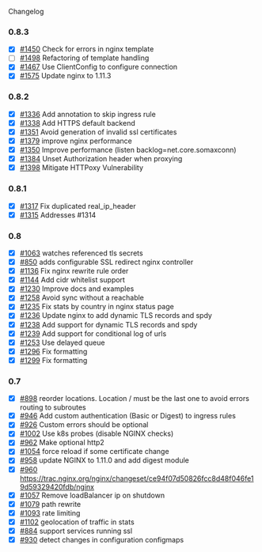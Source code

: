 Changelog

### 0.8.3

- [X] [#1450](https://github.com/kubernetes/contrib/pull/1450) Check for errors in nginx template
- [ ] [#1498](https://github.com/kubernetes/contrib/pull/1498) Refactoring of template handling
- [X] [#1467](https://github.com/kubernetes/contrib/pull/1467) Use ClientConfig to configure connection
- [X] [#1575](https://github.com/kubernetes/contrib/pull/1575) Update nginx to 1.11.3

### 0.8.2

- [X] [#1336](https://github.com/kubernetes/contrib/pull/1336) Add annotation to skip ingress rule
- [X] [#1338](https://github.com/kubernetes/contrib/pull/1338) Add HTTPS default backend
- [X] [#1351](https://github.com/kubernetes/contrib/pull/1351) Avoid generation of invalid ssl certificates
- [X] [#1379](https://github.com/kubernetes/contrib/pull/1379) improve nginx performance
- [X] [#1350](https://github.com/kubernetes/contrib/pull/1350) Improve performance (listen backlog=net.core.somaxconn)
- [X] [#1384](https://github.com/kubernetes/contrib/pull/1384) Unset Authorization header when proxying
- [X] [#1398](https://github.com/kubernetes/contrib/pull/1398) Mitigate HTTPoxy Vulnerability

### 0.8.1

- [X] [#1317](https://github.com/kubernetes/contrib/pull/1317) Fix duplicated real_ip_header
- [X] [#1315](https://github.com/kubernetes/contrib/pull/1315) Addresses #1314

### 0.8

- [X] [#1063](https://github.com/kubernetes/contrib/pull/1063) watches referenced tls secrets
- [X] [#850](https://github.com/kubernetes/contrib/pull/850) adds configurable SSL redirect nginx controller
- [X] [#1136](https://github.com/kubernetes/contrib/pull/1136) Fix nginx rewrite rule order
- [X] [#1144](https://github.com/kubernetes/contrib/pull/1144) Add cidr whitelist support
- [X] [#1230](https://github.com/kubernetes/contrib/pull/1130) Improve docs and examples
- [X] [#1258](https://github.com/kubernetes/contrib/pull/1258) Avoid sync without a reachable 
- [X] [#1235](https://github.com/kubernetes/contrib/pull/1235) Fix stats by country in nginx status page
- [X] [#1236](https://github.com/kubernetes/contrib/pull/1236) Update nginx to add dynamic TLS records and spdy
- [X] [#1238](https://github.com/kubernetes/contrib/pull/1238) Add support for dynamic TLS records and spdy
- [X] [#1239](https://github.com/kubernetes/contrib/pull/1239) Add support for conditional log of urls
- [X] [#1253](https://github.com/kubernetes/contrib/pull/1253) Use delayed queue
- [X] [#1296](https://github.com/kubernetes/contrib/pull/1296) Fix formatting
- [X] [#1299](https://github.com/kubernetes/contrib/pull/1299) Fix formatting

### 0.7

- [X] [#898](https://github.com/kubernetes/contrib/pull/898) reorder locations. Location / must be the last one to avoid errors routing to subroutes
- [X] [#946](https://github.com/kubernetes/contrib/pull/946) Add custom authentication (Basic or Digest) to ingress rules
- [X] [#926](https://github.com/kubernetes/contrib/pull/926) Custom errors should be optional
- [X] [#1002](https://github.com/kubernetes/contrib/pull/1002) Use k8s probes (disable NGINX checks)
- [X] [#962](https://github.com/kubernetes/contrib/pull/962) Make optional http2
- [X] [#1054](https://github.com/kubernetes/contrib/pull/1054) force reload if some certificate change
- [X] [#958](https://github.com/kubernetes/contrib/pull/958) update NGINX to 1.11.0 and add digest module
- [X] [#960](https://github.com/kubernetes/contrib/issues/960) https://trac.nginx.org/nginx/changeset/ce94f07d50826fcc8d48f046fe19d59329420fdb/nginx
- [X] [#1057](https://github.com/kubernetes/contrib/pull/1057) Remove loadBalancer ip on shutdown
- [X] [#1079](https://github.com/kubernetes/contrib/pull/1079) path rewrite
- [X] [#1093](https://github.com/kubernetes/contrib/pull/1093) rate limiting
- [X] [#1102](https://github.com/kubernetes/contrib/pull/1102) geolocation of traffic in stats
- [X] [#884](https://github.com/kubernetes/contrib/issues/884) support services running ssl
- [X] [#930](https://github.com/kubernetes/contrib/issues/930) detect changes in configuration configmaps

